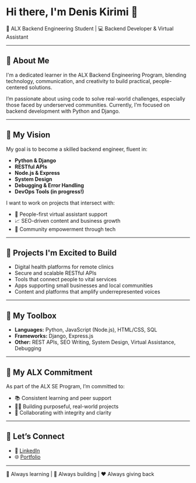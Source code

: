# Hi there, I'm Denis Kirimi 👋  
🚀 ALX Backend Engineering Student | 💻 Backend Developer & Virtual Assistant

---

## 🌟 About Me

I'm a dedicated learner in the ALX Backend Engineering Program, blending technology, communication, and creativity to build practical, people-centered solutions.

I’m passionate about using code to solve real-world challenges, especially those faced by underserved communities. Currently, I’m focused on backend development with Python and Django.

---

## 🎯 My Vision

My goal is to become a skilled backend engineer, fluent in:
- **Python & Django**
- **RESTful APIs**
- **Node.js & Express**
- **System Design**
- **Debugging & Error Handling**
- **DevOps Tools (in progress!)**

I want to work on projects that intersect with:  
- 🤝 People-first virtual assistant support  
- 📈 SEO-driven content and business growth  
- 🌱 Community empowerment through tech

---

## 📌 Projects I'm Excited to Build

- Digital health platforms for remote clinics  
- Secure and scalable RESTful APIs  
- Tools that connect people to vital services  
- Apps supporting small businesses and local communities  
- Content and platforms that amplify underrepresented voices

---

## 🧰 My Toolbox

- **Languages:** Python, JavaScript (Node.js), HTML/CSS, SQL
- **Frameworks:** Django, Express.js
- **Other:** REST APIs, SEO Writing, System Design, Virtual Assistance, Debugging

---

## 💪 My ALX Commitment

As part of the ALX SE Program, I’m committed to:
- 📚 Consistent learning and peer support
- 👨‍💻 Building purposeful, real-world projects
- 🤝 Collaborating with integrity and clarity

---

## 🤝 Let’s Connect

- 💼 [LinkedIn](https://www.linkedin.com/in/denis-kirimi/)
- 🌐 [Portfolio](https://denis-kirimi.vercel.app/)

---

🌱 Always learning | 🚀 Always building | ❤️ Always giving back
